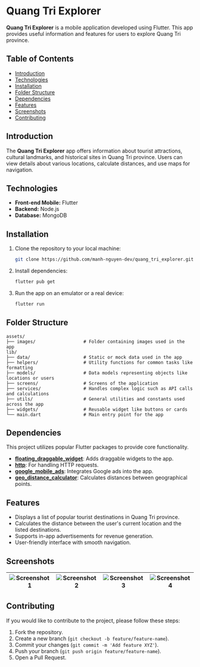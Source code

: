 # Quang Tri Explorer

**Quang Tri Explorer** is a mobile application developed using Flutter. This app provides useful information and features for users to explore Quang Tri province.

## Table of Contents

- [Introduction](#introduction)
- [Technologies](#technologies)
- [Installation](#installation)
- [Folder Structure](#folder-structure)
- [Dependencies](#dependencies)
- [Features](#features)
- [Screenshots](#screenshots)
- [Contributing](#contributing)

## Introduction

The **Quang Tri Explorer** app offers information about tourist attractions, cultural landmarks, and historical sites in Quang Tri province. Users can view details about various locations, calculate distances, and use maps for navigation.

## Technologies

- **Front-end Mobile:** Flutter
- **Backend:** Node.js
- **Database:** MongoDB

## Installation

1. Clone the repository to your local machine:

   ```bash
   git clone https://github.com/manh-nguyen-dev/quang_tri_explorer.git
   ```

2. Install dependencies:

   ```bash
   flutter pub get
   ```

3. Run the app on an emulator or a real device:

   ```bash
   flutter run
   ```

## Folder Structure

```
assets/
├── images/                  # Folder containing images used in the app
lib/
├── data/                    # Static or mock data used in the app  
├── helpers/                 # Utility functions for common tasks like formatting
├── models/                  # Data models representing objects like locations or users
├── screens/                 # Screens of the application
├── services/                # Handles complex logic such as API calls and calculations
├── utils/                   # General utilities and constants used across the app
├── widgets/                 # Reusable widget like buttons or cards
└── main.dart                # Main entry point for the app
```

## Dependencies

This project utilizes popular Flutter packages to provide core functionality.

- **[floating_draggable_widget](https://pub.dev/packages/floating_draggable_widget)**: Adds draggable widgets to the app.
- **[http](https://pub.dev/packages/http)**: For handling HTTP requests.
- **[google_mobile_ads](https://pub.dev/packages/google_mobile_ads)**: Integrates Google ads into the app.
- **[geo_distance_calculator](https://pub.dev/packages/geo_distance_calculator)**: Calculates distances between geographical points.

## Features

- Displays a list of popular tourist destinations in Quang Tri province.
- Calculates the distance between the user's current location and the listed destinations.
- Supports in-app advertisements for revenue generation.
- User-friendly interface with smooth navigation.

## Screenshots

| ![Screenshot 1](https://i.ibb.co/M8Lr5GV/Simulator-Screenshot-i-Phone-15-Pro-Max-2024-10-03-at-14-02-39.png) | ![Screenshot 2](https://i.ibb.co/gD7VP5z/Simulator-Screenshot-i-Phone-15-Pro-Max-2024-10-03-at-14-02-45.png) | ![Screenshot 3](https://i.ibb.co/cbpN03h/Simulator-Screenshot-i-Phone-15-Pro-Max-2024-10-03-at-14-02-58.png) | ![Screenshot 4](https://i.ibb.co/D5v8XnY/Simulator-Screenshot-i-Phone-15-Pro-Max-2024-10-03-at-14-03-04.png) |
|---|---|---|---|

## Contributing

If you would like to contribute to the project, please follow these steps:

1. Fork the repository.
2. Create a new branch (`git checkout -b feature/feature-name`).
3. Commit your changes (`git commit -m 'Add feature XYZ'`).
4. Push your branch (`git push origin feature/feature-name`).
5. Open a Pull Request.